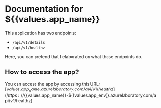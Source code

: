 # Documentation for ${{values.app_name}}

This application has two endpoints:

- `/api/v1/details`
- `/api/v1/healthz`

Here, you can pretend that I elaborated on what those endpoints do.

## How to access the app?

You can access the app by accessing this URL: [${{values.app_name}}.azurelaboratory.com/api/v1/healthz](https://${{values.app_name}}-${{values.app_env}}.azurelaboratory.com/api/v1/healthz)
